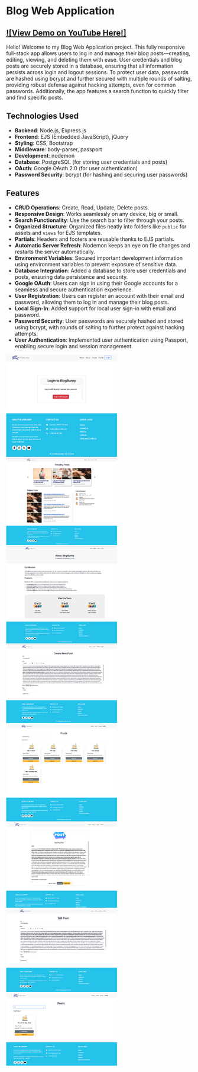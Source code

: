 # Blog Web Application

## [![View Demo on YouTube Here!]](https://youtu.be/eoRHVAaXCSg)

Hello! Welcome to my Blog Web Application project. This fully responsive full-stack app allows users to log in and manage their blog posts—creating, editing, viewing, and deleting them with ease. User credentials and blog posts are securely stored in a database, ensuring that all information persists across login and logout sessions. To protect user data, passwords are hashed using bcrypt and further secured with multiple rounds of salting, providing robust defense against hacking attempts, even for common passwords. Additionally, the app features a search function to quickly filter and find specific posts.

## Technologies Used
- **Backend**: Node.js, Express.js
- **Frontend**: EJS (Embedded JavaScript), jQuery
- **Styling**: CSS, Bootstrap
- **Middleware**: body-parser, passport
- **Development**: nodemon
- **Database**: PostgreSQL (for storing user credentials and posts)
- **OAuth**: Google OAuth 2.0 (for user authentication)
- **Password Security**: bcrypt (for hashing and securing user passwords)

## Features
- **CRUD Operations**: Create, Read, Update, Delete posts.
- **Responsive Design**: Works seamlessly on any device, big or small.
- **Search Functionality**: Use the search bar to filter through your posts.
- **Organized Structure**: Organized files neatly into folders like `public` for assets and `views` for EJS templates.
- **Partials**: Headers and footers are reusable thanks to EJS partials.
- **Automatic Server Refresh**: Nodemon keeps an eye on file changes and restarts the server automatically.
- **Environment Variables**: Secured important development information using environment variables to prevent exposure of sensitive data.
- **Database Integration**: Added a database to store user credentials and posts, ensuring data persistence and security.
- **Google OAuth**: Users can sign in using their Google accounts for a seamless and secure authentication experience.
- **User Registration**: Users can register an account with their email and password, allowing them to log in and manage their blog posts.
- **Local Sign-In**: Added support for local user sign-in with email and password.
- **Password Security**: User passwords are securely hashed and stored using bcrypt, with rounds of salting to further protect against hacking attempts.
- **User Authentication**: Implemented user authentication using Passport, enabling secure login and session management.

<img src="public/images/google-img.png" width="300px"><img src="public/images/homepage.png" width="300px"><img src="public/images/about.png" width="300px"><img src="public/images/create.png" alt="Demo image for library" width="300px"><img src="public/images/profile.png" width="300px"><img src="public/images/view.png" width="300px"><img src="public/images/edit.png" width="300px"><img src="public/images/search.png" width="300px">
